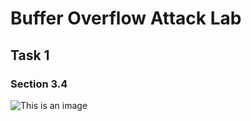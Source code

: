# Buffer Overflow Attack Lab

## Task 1
### Section 3.4
![This is an image](https://myoctocat.com/assets/images/base-octocat.svg)
   



